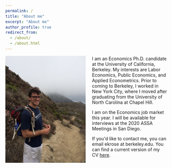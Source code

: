```yaml
---
permalink: /
title: "About me"
excerpt: "About me"
author_profile: true
redirect_from: 
  - /about/
  - /about.html
---
```



<img class="img-responsive" style="float: left; margin: 0px 20px 20px 0px;" src="/images/profile.png" width="250"> I am an Economics Ph.D. candidate at the University of California, Berkeley. My interests are Labor Economics, Public Economics, and Applied Econometrics. Prior to coming to Berkeley, I worked in New York City, where I moved after graduating from the University of North Carolina at Chapel Hill.

I am on the Economics job market this year. I will be available for interviews at the 2020 ASSA Meetings in San Diego. 

If you'd like to contact me, you can email ekrose at berkeley.edu. You can find a current version of my CV [here](/files/ekr_cv_08-23-19_jmp_nc.pdf).            

  
